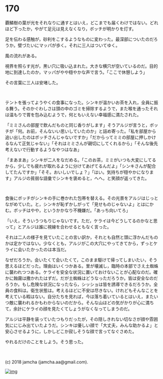 # 170

覇鱗樹の葉が光をそれなりに通すとはいえ，どこまでも届くわけではない。どれほど下ったか，やがて足元は見えなくなり，ボッチが明かりを灯す。  

足を伝わる感触が，砂利をこするようなものに変わった。最深部についたのだろうか。壁づたいにマッパが歩く。それに三人はついてゆく。  

風の流れがある。  

視界を照らす光が，黒い穴に吸い込まれた。大きな横穴が空いているのだ。目的地に到達したのか，マッパがやや穏やかな声で言う。「ここで休憩しよう」  

その言葉に三人は安堵した。  

<br>  

テントを張ってようやくの食事になった。シンキが温かいお茶を入れ，全員に振る舞う。そのかぐわしさは頭の中のゴミを掃除するようで，また喉を通ったそれは温もりで胃を包み込むようで，何ともいえない幸福感に満たされた。  

「ミミさんの部屋で飲んだものと同じ香りがします」そうアルジが言うと，ボッチが「何。お前，そんないい思いしていたのか」と詰め寄った。「私を部屋から追い出したのはボッチさんじゃないですか」「だからってミミの部屋に押しかけるなんて正気じゃない」「それはミミさんが親切にしてくれるから」「そんな後先考えないで行動するようなやつはなあ」  

「まあまあ」シンキが二人をなだめる。「このお茶，ミミがいつも大変にしてるから，少しでも疲れが取れるように分けてあげてるんだよ」「シンキさんが配合してたんですか」「そそ。おいしいでしょ？」「はい。気持ちが穏やかになります」アルジの貧弱な語彙でシンキを褒めると，へへ，と笑顔が返ってきた。  

<br>  

食後にボッチがシンキの手に巻かれた包帯を替える。その光景をアルジはじっとながめていた。と，シンキが恥ずかしがって「見せものじゃないよ」とはにかむ。ボッチはやや，というかかなり不機嫌だ。「あっち向いてろ」  

「いえ，そういうつもりじゃないです。ただ，ケライは今どうしてるのかなと思って」とアルジは誰に視線を合わせるともなく言った。  

それは二人の様子を見ていたことの言い訳か，それとも自然と頭に浮かんだものかは定かではない。少なくとも，アルジがこの大穴にやってきてから，ずっとケライに会いたかったのは本当だ。  

なぜだろうか。会いたくて会いたくて，このまま駆けて帰ってしまいたい，そう思えるほどだった。理由はいくつかある。里が壊滅し，臨時の本部でさえ土蜘蛛に襲われつつある。ケライを安全な状況に置いておけないことが心配なのだ。確かに蝕霧は撒かれたはずだ。だが土蜘蛛はどうなっただろうか。皆は安全なのだろうか。もし危険な状況になったなら，シッショは皆を誘導できるだろうか。全員の食料は。衛生状態は。考えるほどに不安は尽きない。けれどもそんなことを考えている暇はない。自分たちを見れば，今は落ち着いているとはいえ，またいつ敵に襲われるかもわからないのだから。そんな山ほどの気がかりが心に満ちて，余計にケライの顔を見たくてしょうがなくなってしまうのだ。  

アルジは平静を装っていたつもりだったが，その隠しきれない切なさが顔や雰囲気ににじみ出ていたようだ。シンキは優しい顔で「大丈夫，みんな助かるよ」と安心させるように，しかしどこか寂しそうな顔で言ってなぐさめた。  

やれるだけのことをしよう。そう思った。  

<br>  
<br>  
(c) 2018 jamcha (jamcha.aa@gmail.com).  

[![img](http://i.creativecommons.org/l/by-nc-sa/4.0/88x31.png)](http://creativecommons.org/licenses/by-nc-sa/4.0/deed)
